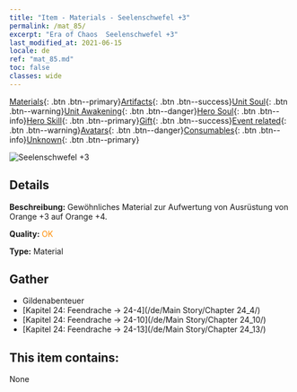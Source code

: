 ```yaml
---
title: "Item - Materials - Seelenschwefel +3"
permalink: /mat_85/
excerpt: "Era of Chaos  Seelenschwefel +3"
last_modified_at: 2021-06-15
locale: de
ref: "mat_85.md"
toc: false
classes: wide
---
```

 [Materials](/ItemsDE/){: .btn .btn--primary}[Artifacts](/ItemsDE/Artifacts/){: .btn .btn--success}[Unit Soul](/ItemsDE/UnitSoul/){: .btn .btn--warning}[Unit Awakening](/ItemsDE/UnitAwakening/){: .btn .btn--danger}[Hero Soul](/ItemsDE/HeroSoul/){: .btn .btn--info}[Hero Skill](/ItemsDE/HeroSkill/){: .btn .btn--primary}[Gift](/ItemsDE/Gift/){: .btn .btn--success}[Event related](/ItemsDE/Events/){: .btn .btn--warning}[Avatars](/ItemsDE/Avatars/){: .btn .btn--danger}[Consumables](/ItemsDE/Consumables/){: .btn .btn--info}[Unknown](/ItemsDE/Unknown/){: .btn .btn--primary}

 ![Seelenschwefel +3](/images/t/i_cailiao_liuhuang3.png)

## Details
 **Beschreibung:** Gewöhnliches Material zur Aufwertung von Ausrüstung von Orange +3 auf Orange +4.

 **Quality:** <span style="color: #FF8C00">OK</span>

 **Type:** Material

## Gather

*    Gildenabenteuer 
*    [Kapitel 24: Feendrache -> 24-4](/de/Main Story/Chapter 24_4/) 
*    [Kapitel 24: Feendrache -> 24-10](/de/Main Story/Chapter 24_10/) 
*    [Kapitel 24: Feendrache -> 24-13](/de/Main Story/Chapter 24_13/) 

## This item contains:

  None

